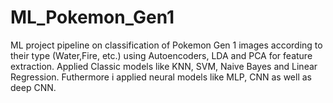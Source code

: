 # ML_Pokemon_Gen1
ML project pipeline on classification of Pokemon Gen 1 images according to their type (Water,Fire, etc.) using Autoencoders, LDA and PCA for feature extraction. Applied Classic models like KNN, SVM, Naive Bayes and Linear Regression. Futhermore i applied neural models like MLP, CNN as well as deep CNN.
